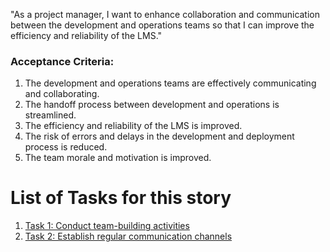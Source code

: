 "As a project manager, I want to enhance collaboration and communication between the development and operations teams so that I can improve the efficiency and reliability of the LMS."

### Acceptance Criteria:

1. The development and operations teams are effectively communicating and collaborating.
2. The handoff process between development and operations is streamlined.
3. The efficiency and reliability of the LMS is improved.
4. The risk of errors and delays in the development and deployment process is reduced.
5. The team morale and motivation is improved.

# List of Tasks for this story

1. [Task 1: Conduct team-building activities](/documentation/templates/theme/initiatives/epics/stories/tasks/task_template_3_3_1.md)
2. [Task 2: Establish regular communication channels](/documentation/templates/theme/initiatives/epics/stories/tasks/task_template_3_3_2.md)